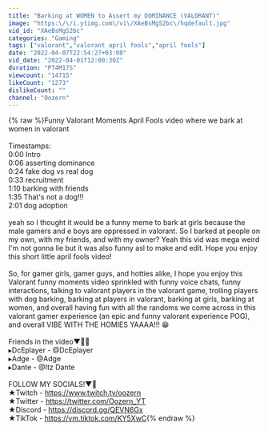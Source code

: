 ```yaml
---
title: "Barking at WOMEN to Assert my DOMINANCE (VALORANT)"
image: "https:\/\/i.ytimg.com\/vi\/XAeBsMgS2bc\/hqdefault.jpg"
vid_id: "XAeBsMgS2bc"
categories: "Gaming"
tags: ["valorant","valorant april fools","april fools"]
date: "2022-04-07T22:54:27+03:00"
vid_date: "2022-04-01T12:00:30Z"
duration: "PT4M17S"
viewcount: "14715"
likeCount: "1273"
dislikeCount: ""
channel: "Oozern"
---
```

{% raw %}Funny Valorant Moments April Fools video where we bark at women in valorant<br /><br />Timestamps:<br />0:00 Intro<br />0:06 asserting dominance<br />0:24 fake dog vs real dog<br />0:33 recruitment<br />1:10 barking with friends<br />1:35 That's not a dog!!!<br />2:01 dog adoption<br /><br />yeah so I thought it would be a funny meme to bark at girls because the male gamers and e boys are oppressed in valorant. So I barked at people on my own, with my friends, and with my owner? Yeah this vid was mega weird I'm not gonna lie but it was also funny asl to make and edit. Hope you enjoy this short little april fools video!<br /><br />So, for gamer girls, gamer guys, and hotties alike, I hope you enjoy this Valorant funny moments video sprinkled with funny voice chats, funny interactions, talking to valorant players in the valorant game, trolling players with dog barking, barking at players in valorant, barking at girls, barking at women, and overall having fun with all the randoms we come across in this valorant gamer experience (an epic and funny valorant experience POG), and overall VIBE WITH THE HOMIES YAAAA!!! 😁<br /><br />Friends in the video▼🙋‍♂️<br />▸DcEplayer - @DcEplayer <br />▸Adge - @Adge <br />▸Dante - @Itz Dante <br /><br />FOLLOW MY SOCIALS!▼📱<br />★Twitch - <a rel="nofollow" target="blank" href="https://www.twitch.tv/oozern">https://www.twitch.tv/oozern</a><br />★Twitter - <a rel="nofollow" target="blank" href="https://twitter.com/Oozern_YT">https://twitter.com/Oozern_YT</a><br />★Discord - <a rel="nofollow" target="blank" href="https://discord.gg/QEVN6Gx">https://discord.gg/QEVN6Gx</a><br />★TikTok - <a rel="nofollow" target="blank" href="https://vm.tiktok.com/KY5XwC">https://vm.tiktok.com/KY5XwC</a>{% endraw %}
